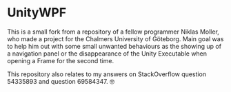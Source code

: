 # UnityWPF

This is a  small fork from a repository of a fellow programmer Niklas Moller, who made a project for the Chalmers University of Göteborg. Main goal was to help him out with some small unwanted behaviours as the showing up of a navigation panel or the disappearance of the Unity Executable when opening a Frame for the second time. 

This repository also relates to my answers on StackOverflow question 54335893 and question 69584347. 🤓
